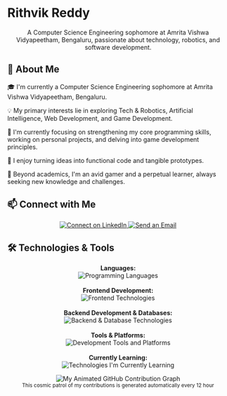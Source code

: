 # Rithvik Reddy
<p align="center">
  A Computer Science Engineering sophomore at Amrita Vishwa Vidyapeetham, Bengaluru, passionate about technology, robotics, and software development.
</p>

## 👋 About Me

🎓 I'm currently a Computer Science Engineering sophomore at Amrita Vishwa Vidyapeetham, Bengaluru.

💡 My primary interests lie in exploring Tech & Robotics, Artificial Intelligence, Web Development, and Game Development.

🌱 I'm currently focusing on strengthening my core programming skills, working on personal projects, and delving into game development principles.

🚀 I enjoy turning ideas into functional code and tangible prototypes.

🔭 Beyond academics, I'm an avid gamer and a perpetual learner, always seeking new knowledge and challenges.

## 📫 Connect with Me
<p align="center">
  <a href="https://www.linkedin.com/in/rithvik-reddy-911b6b279/" target="_blank">
    <img src="https://img.shields.io/badge/LinkedIn-0077B5?style=for-the-badge&logo=linkedin&logoColor=white" alt="Connect on LinkedIn"/>
  </a>
  <a href="mailto:rithvikreddymukkara@gmail.com" target="_blank">
    <img src="https://img.shields.io/badge/Email_Me-D14836?style=for-the-badge&logo=gmail&logoColor=white" alt="Send an Email"/>
  </a>
</p>

## 🛠️ Technologies & Tools
<p align="center">
  <strong>Languages:</strong><br>
  <img src="https://skillicons.dev/icons?i=java,python,cpp,c,js,ts,r&theme=dark" alt="Programming Languages" /><br><br>
  <strong>Frontend Development:</strong><br>
  <img src="https://skillicons.dev/icons?i=html,css,bootstrap,tailwind,jquery,react,angular&theme=dark" alt="Frontend Technologies" /><br><br>
  <strong>Backend Development & Databases:</strong><br>
  <img src="https://skillicons.dev/icons?i=nodejs,express,mysql,mongodb&theme=dark" alt="Backend & Database Technologies" /><br><br>
  <strong>Tools & Platforms:</strong><br>
  <img src="https://skillicons.dev/icons?i=git,github,figma,canva,arduino,postman&theme=dark" alt="Development Tools and Platforms" /><br><br>
  <strong>Currently Learning:</strong><br>
  <img src="https://skillicons.dev/icons?i=spring,django,docker,aws&theme=dark" alt="Technologies I'm Currently Learning" />
</p>

<p align="center">
  <img src="https://raw.githubusercontent.com/RithvikReddy0-0/RithvikReddy0-0/main/output/eye.svg" alt="My Animated GitHub Contribution Graph" />
  <br>
  <small>This cosmic patrol of my contributions is generated automatically every 12 hour</small>
</p>